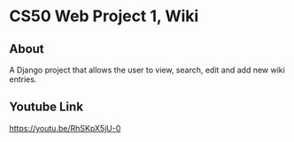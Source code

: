 # CS50 Web Project 1, Wiki

## About

A Django project that allows the user to view, search, edit and add new wiki entries.

## Youtube Link

https://youtu.be/RhSKpX5jU-0
